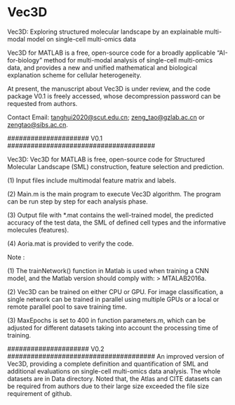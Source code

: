 # Vec3D

Vec3D: Exploring structured molecular landscape by an explainable multi-modal model on single-cell multi-omics data

Vec3D for MATLAB is a free, open-source code for a broadly applicable “AI-for-biology” method for multi-modal analysis of single-cell multi-omics data, and provides a new and unified mathematical and biological explanation scheme for cellular heterogeneity.

At present, the manuscript about Vec3D is under review, and the code package V0.1 is freely accessed, whose decompression password can be requested from authors.

Contact Email: tanghui2020@scut.edu.cn; zeng_tao@gzlab.ac.cn or zengtao@sibs.ac.cn.



##################### V0.1 ######################################

Vec3D: Vec3D for MATLAB is free, open-source code for Structured Molecular Landscape (SML) construction, feature selection and prediction.

(1) Input files include multimodal feature matrix and labels.

(2) Main.m is the main program to execute Vec3D algorithm. The program can be run step by step for each analysis phase.

(3) Output file with *.mat contains the well-trained model, the predicted accuracy of the test data, the SML of defined cell types and the informative molecules (features).

(4) Aoria.mat is provided to verify the code.

Note : 

(1) The trainNetwork() function in Matlab is used when training a CNN model, and the Matlab version should comply with: > MTALAB2016a.

(2) Vec3D can be trained on either CPU or GPU. For image classification, a single network can be trained in parallel using multiple GPUs or a local or remote parallel pool to save training time. 

(3) MaxEpochs is set to 400 in function parameters.m, which can be adjusted for different datasets taking into account the processing time of training.

##################### V0.2 ######################################
An improved version of Vec3D, providing a complete definition and quantification of SML and additional evaluations on single-cell multi-omics data analysis.
The whole datasets are in Data directory. Noted that, the Atlas and CITE datasets can be required from authors due to their large size exceeded the file size requirement of github.

